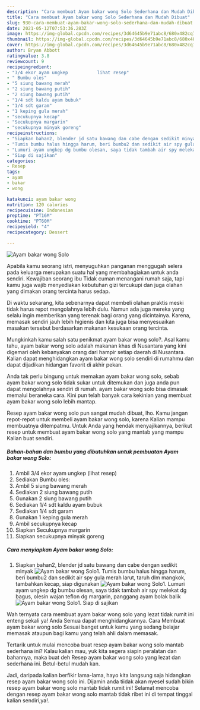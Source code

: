 ```yaml
---
description: "Cara membuat Ayam bakar wong Solo Sederhana dan Mudah Dibuat"
title: "Cara membuat Ayam bakar wong Solo Sederhana dan Mudah Dibuat"
slug: 930-cara-membuat-ayam-bakar-wong-solo-sederhana-dan-mudah-dibuat
date: 2021-05-12T07:53:36.283Z
image: https://img-global.cpcdn.com/recipes/3d64645b9e71abc8/680x482cq70/ayam-bakar-wong-solo-foto-resep-utama.jpg
thumbnail: https://img-global.cpcdn.com/recipes/3d64645b9e71abc8/680x482cq70/ayam-bakar-wong-solo-foto-resep-utama.jpg
cover: https://img-global.cpcdn.com/recipes/3d64645b9e71abc8/680x482cq70/ayam-bakar-wong-solo-foto-resep-utama.jpg
author: Bryan Abbott
ratingvalue: 3.8
reviewcount: 9
recipeingredient:
- "3/4 ekor ayam ungkep           lihat resep"
- " Bumbu oles"
- "5 siung bawang merah"
- "2 siung bawang putih"
- "2 siung bawang putih"
- "1/4 sdt kaldu ayam bubuk"
- "1/4 sdt garam"
- "1 keping gula merah"
- "secukupnya kecap"
- "Secukupnya margarin"
- "secukupnya minyak goreng"
recipeinstructions:
- "Siapkan bahan2, blender jd satu bawang dan cabe dengan sedikit minyak"
- "Tumis bumbu halus hingga harum, beri bumbu2 dan sedikit air spy gula merah larut, taruh dlm mangkok, tambahkan kecap, siap digunakan"
- "Lumuri ayam ungkep dg bumbu olesan, saya tidak tambah air spy melekat dg bagus, olesin wajan teflon dg margarin, panggang ayam bolak balik"
- "Siap di sajikan"
categories:
- Resep
tags:
- ayam
- bakar
- wong

katakunci: ayam bakar wong 
nutrition: 120 calories
recipecuisine: Indonesian
preptime: "PT16M"
cooktime: "PT60M"
recipeyield: "4"
recipecategory: Dessert

---
```



![Ayam bakar wong Solo](https://img-global.cpcdn.com/recipes/3d64645b9e71abc8/680x482cq70/ayam-bakar-wong-solo-foto-resep-utama.jpg)

Apabila kamu seorang istri, menyuguhkan panganan menggugah selera pada keluarga merupakan suatu hal yang membahagiakan untuk anda sendiri. Kewajiban seorang ibu Tidak cuman menangani rumah saja, tapi kamu juga wajib menyediakan kebutuhan gizi tercukupi dan juga olahan yang dimakan orang tercinta harus sedap.

Di waktu  sekarang, kita sebenarnya dapat membeli olahan praktis meski tidak harus repot mengolahnya lebih dulu. Namun ada juga mereka yang selalu ingin memberikan yang terenak bagi orang yang dicintainya. Karena, memasak sendiri jauh lebih higienis dan kita juga bisa menyesuaikan masakan tersebut berdasarkan makanan kesukaan orang tercinta. 



Mungkinkah kamu salah satu penikmat ayam bakar wong solo?. Asal kamu tahu, ayam bakar wong solo adalah makanan khas di Nusantara yang kini digemari oleh kebanyakan orang dari hampir setiap daerah di Nusantara. Kalian dapat menghidangkan ayam bakar wong solo sendiri di rumahmu dan dapat dijadikan hidangan favorit di akhir pekan.

Anda tak perlu bingung untuk memakan ayam bakar wong solo, sebab ayam bakar wong solo tidak sukar untuk ditemukan dan juga anda pun dapat mengolahnya sendiri di rumah. ayam bakar wong solo bisa dimasak memalui beraneka cara. Kini pun telah banyak cara kekinian yang membuat ayam bakar wong solo lebih mantap.

Resep ayam bakar wong solo pun sangat mudah dibuat, lho. Kamu jangan repot-repot untuk membeli ayam bakar wong solo, karena Kalian mampu membuatnya ditempatmu. Untuk Anda yang hendak menyajikannya, berikut resep untuk membuat ayam bakar wong solo yang mantab yang mampu Kalian buat sendiri.

<!--inarticleads1-->

##### Bahan-bahan dan bumbu yang dibutuhkan untuk pembuatan Ayam bakar wong Solo:

1. Ambil 3/4 ekor ayam ungkep           (lihat resep)
1. Sediakan  Bumbu oles:
1. Ambil 5 siung bawang merah
1. Sediakan 2 siung bawang putih
1. Gunakan 2 siung bawang putih
1. Sediakan 1/4 sdt kaldu ayam bubuk
1. Sediakan 1/4 sdt garam
1. Gunakan 1 keping gula merah
1. Ambil secukupnya kecap
1. Siapkan Secukupnya margarin
1. Siapkan secukupnya minyak goreng




<!--inarticleads2-->

##### Cara menyiapkan Ayam bakar wong Solo:

1. Siapkan bahan2, blender jd satu bawang dan cabe dengan sedikit minyak
<img src="https://img-global.cpcdn.com/steps/44f75353da699edb/160x128cq70/ayam-bakar-wong-solo-langkah-memasak-1-foto.jpg" alt="Ayam bakar wong Solo">1. Tumis bumbu halus hingga harum, beri bumbu2 dan sedikit air spy gula merah larut, taruh dlm mangkok, tambahkan kecap, siap digunakan
<img src="//assets-global.cpcdn.com/assets/icons/button_play-2c75c40dde080a61004c1f40b05d8f140eaff45d7e9e6481dc71c63d2e7c4909.png" alt="Ayam bakar wong Solo">1. Lumuri ayam ungkep dg bumbu olesan, saya tidak tambah air spy melekat dg bagus, olesin wajan teflon dg margarin, panggang ayam bolak balik
<img src="//assets-global.cpcdn.com/assets/icons/button_play-2c75c40dde080a61004c1f40b05d8f140eaff45d7e9e6481dc71c63d2e7c4909.png" alt="Ayam bakar wong Solo">1. Siap di sajikan




Wah ternyata cara membuat ayam bakar wong solo yang lezat tidak rumit ini enteng sekali ya! Anda Semua dapat menghidangkannya. Cara Membuat ayam bakar wong solo Sesuai banget untuk kamu yang sedang belajar memasak ataupun bagi kamu yang telah ahli dalam memasak.

Tertarik untuk mulai mencoba buat resep ayam bakar wong solo mantab sederhana ini? Kalau kalian mau, yuk kita segera siapin peralatan dan bahannya, maka buat deh Resep ayam bakar wong solo yang lezat dan sederhana ini. Betul-betul mudah kan. 

Jadi, daripada kalian berfikir lama-lama, hayo kita langsung saja hidangkan resep ayam bakar wong solo ini. Dijamin anda tiidak akan nyesel sudah bikin resep ayam bakar wong solo mantab tidak rumit ini! Selamat mencoba dengan resep ayam bakar wong solo mantab tidak ribet ini di tempat tinggal kalian sendiri,ya!.

